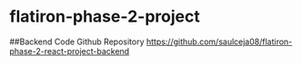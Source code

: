 # flatiron-phase-2-project

##Backend Code Github Repository
https://github.com/saulceja08/flatiron-phase-2-react-project-backend

